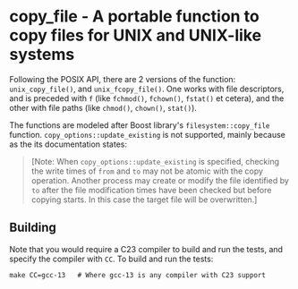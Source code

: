 # copy_file - A portable function to copy files for UNIX and UNIX-like systems

Following the POSIX API, there are 2 versions of the function: `unix_copy_file()`, and `unix_fcopy_file()`. One works with file descriptors, and is preceded with `f` (like `fchmod()`, `fchown()`, `fstat()` et cetera), and the other with file paths (like `chmod()`, `chown()`, `stat()`).

The functions are modeled after Boost library's `filesystem::copy_file` function. `copy_options::update_existing` is not supported, mainly because as the its documentation states:

> [Note: When `copy_options::update_existing` is specified, checking the write times of `from` and `to` may not be atomic with the copy operation. Another process may create or modify the file identified by `to` after the file modification times have been checked but before copying starts. In this case the target file will be overwritten.]

## Building

Note that you would require a C23 compiler to build and run the tests, and specify the compiler with `CC`. To build and run the tests: 

```shell
make CC=gcc-13   # Where gcc-13 is any compiler with C23 support 
```



